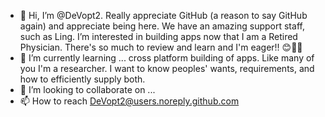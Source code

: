 - 👋 Hi, I’m @DeVopt2. Really appreciate GitHub (a reason to say GitHub again) and appreciate being here. We have an amazing support staff, such as Ling. I’m interested in building apps  now that I am a Retired Physician. There's so much to review and learn and I'm eager!! 😊💖💐
- 🌱 I’m currently learning ...
cross platform building of apps. Like many of you I'm a researcher. I want to know peoples' wants, requirements, and how to efficiently supply both. 
- 💞️ I’m looking to collaborate on ...
- 📫 How to reach DeVopt2@users.noreply.github.com
<!---
DeVopt2/DeVopt2 is a ✨ special ✨ repository because its `README.md` (this file) appears on your GitHub profile.
You can click the Preview link to take a look at your changes.
--->
